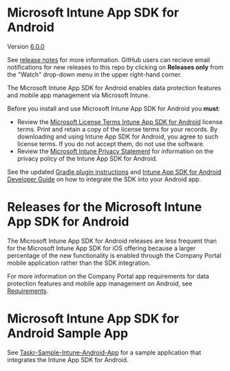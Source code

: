 # Microsoft Intune App SDK for Android 
Version [6.0.0](https://github.com/msintuneappsdk/ms-intune-app-sdk-android/releases)

See [release notes](https://github.com/msintuneappsdk/ms-intune-app-sdk-android/releases) for more information. GitHub users can recieve email notifications for new releases to this repo by clicking on **Releases only** from the "Watch" drop-down menu in the upper right-hand corner.

The Microsoft Intune App SDK for Android enables data protection features and mobile app management via Microsoft Intune.  

Before you install and use Microsoft Intune App SDK for Android you **must**:
* Review the [Microsoft License Terms Intune App SDK for Android](https://github.com/msintuneappsdk/ms-intune-app-sdk-android/blob/master/Microsoft%20License%20Terms%20Intune%20App%20SDK%20for%20Android.pdf) license terms. Print and retain a copy of the license terms for your records. By downloading and using Intune App SDK for Android, you agree to such license terms. If you do not accept them, do not use the software.
* Review the [Microsoft Intune Privacy Statement](https://docs.microsoft.com/legal/intune/microsoft-intune-privacy-statement) for information on the privacy policy of the Intune App SDK for Android.

See the updated [Gradle plugin instructions](https://github.com/msintuneappsdk/ms-intune-app-sdk-android/blob/master/Gradle%20plugin%20instructions.md
) and [Intune App SDK for Android Developer Guide](https://docs.microsoft.com/intune/develop/intune-app-sdk-android) on how to integrate the SDK into your Android app.

# Releases for the Microsoft Intune App SDK for Android 
The Microsoft Intune App SDK for Android releases are less frequent than for the Microsoft Intune App SDK for iOS offering because a larger percentage of the new functionality is enabled through the Company Portal mobile application rather than the SDK integration.

For more information on the Company Portal app requirements for data protection features and mobile app management on Android, see [Requirements](https://docs.microsoft.com/en-us/intune/app-sdk-android#requirements). 

# Microsoft Intune App SDK for Android Sample App
See [Taskr-Sample-Intune-Android-App](https://github.com/msintuneappsdk/Taskr-Sample-Intune-Android-App) for a sample application that integrates the Intune App SDK for Android.
